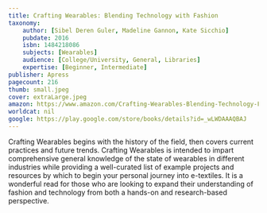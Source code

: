 ```yaml
---
title: Crafting Wearables: Blending Technology with Fashion
taxonomy:
	author: [Sibel Deren Guler, Madeline Gannon, Kate Sicchio]
	pubdate: 2016
	isbn: 1484218086
	subjects: [Wearables]
	audience: [College/University, General, Libraries]
	expertise: [Beginner, Intermediate]
publisher: Apress
pagecount: 216
thumb: small.jpeg
cover: extraLarge.jpeg
amazon: https://www.amazon.com/Crafting-Wearables-Blending-Technology-Fashion/dp/1484218078
worldcat: nil
google: https://play.google.com/store/books/details?id=_wLWDAAAQBAJ
---
```

Crafting Wearables begins with the history of the field, then covers current practices and future trends. Crafting Wearables is intended to impart comprehensive general knowledge of the state of wearables in different industries while providing a well-curated list of example projects and resources by which to begin your personal journey into e-textiles. It is a wonderful read for those who are looking to expand their understanding of fashion and technology from both a hands-on and research-based perspective.